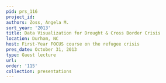 ```yaml
---
pid: prs_116
project_id: 
authors: Zoss, Angela M.
sort_year: '2013'
title: Data Visualization for Drought & Cross Border Crisis
location: Durham, NC
host: First-Year FOCUS course on the refugee crisis
pres_date: October 31, 2013
type: Guest lecture
url: 
order: '115'
collection: presentations
---
```

